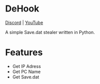 # DeHook

[Discord](https://discord.com/invite/HXCxmc4G4J)    |    [YouTube](https://www.youtube.com/channel/UC8iAdwlggk1CkNbGiIEPNVQ)

A simple Save.dat stealer written in Python. 

# Features
* Get IP Adress
* Get PC Name
* Get Save.dat
